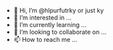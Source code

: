 - 👋 Hi, I’m @hlpurfutrky or just ky
- 👀 I’m interested in ...
- 🌱 I’m currently learning ...
- 💞️ I’m looking to collaborate on ...
- 📫 How to reach me ...

<!---
hlpurfutrky/hlpurfutrky is a ✨ special ✨ repository because its `README.md` (this file) appears on your GitHub profile.
You can click the Preview link to take a look at your changes.
--->

